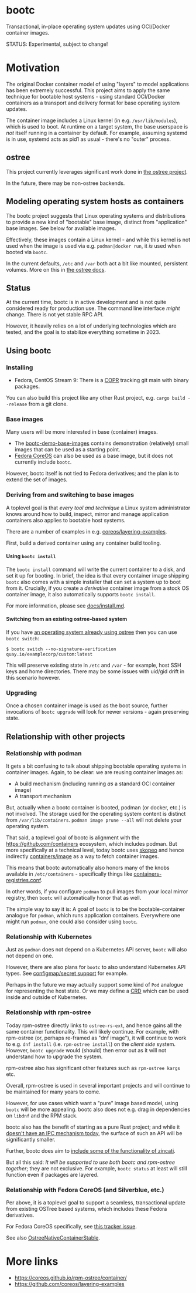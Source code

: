 # bootc

Transactional, in-place operating system updates using OCI/Docker container images.

STATUS: Experimental, subject to change!

# Motivation

The original Docker container model of using "layers" to model
applications has been extremely successful.  This project
aims to apply the same technique for bootable host systems - using
standard OCI/Docker containers as a transport and delivery format
for base operating system updates.

The container image includes a Linux kernel (in e.g. `/usr/lib/modules`),
which is used to boot.  At runtime on a target system, the base userspace is
*not* itself running in a container by default.  For example, assuming
systemd is in use, systemd acts as pid1 as usual - there's no "outer" process.

## ostree

This project currently leverages significant work done in
[the ostree project](https://github.com/ostreedev/ostree-rs-ext/).

In the future, there may be non-ostree backends.

## Modeling operating system hosts as containers

The bootc project suggests that Linux operating systems and distributions
to provide a new kind of "bootable" base image, distinct from "application"
base images.  See below for available images.

Effectively, these images contain a Linux kernel - and while this kernel
is not used when the image is used via e.g. `podman|docker run`, it *is*
used when booted via `bootc`.

In the current defaults, `/etc` and `/var` both act a bit like
mounted, persistent volumes.  More on this in [the ostree docs](https://ostreedev.github.io/ostree/adapting-existing/#system-layout).

## Status

At the current time, bootc is in active development and is not quite
considered ready for production use.  The command line interface
*might* change.  There is not yet stable RPC API.

However, it heavily relies on a lot of underlying technologies which
are tested, and the goal is to stabilize everything sometime in
2023.

## Using bootc

### Installing

 * Fedora, CentOS Stream 9: There is a [COPR](https://copr.fedorainfracloud.org/coprs/rhcontainerbot/bootc/) tracking git main with binary packages.

You can also build this project like any other Rust project, e.g. `cargo build --release` from a git clone.

### Base images

Many users will be more interested in base (container) images.

* The [bootc-demo-base-images](https://github.com/cgwalters/bootc-demo-base-images) contains demonstration (relatively) small images that can be used as a starting point.
* [Fedora CoreOS](https://quay.io/repository/fedora/fedora-coreos) can also be used as a base image, but it does not currently include `bootc`.

However, bootc itself is not tied to Fedora derivatives; and the plan is to extend the set of images.

### Deriving from and switching to base images

A toplevel goal is that *every tool and technique* a Linux system
administrator knows around how to build, inspect, mirror and manage
application containers also applies to bootable host systems.

There are a number of examples in e.g. [coreos/layering-examples](https://github.com/coreos/layering-examples).

First, build a derived container using any container build tooling.

#### Using `bootc install`

The `bootc install` command will write the current container to a disk, and set it up for booting.
In brief, the idea is that every container image shipping `bootc` also comes with a simple
installer that can set a system up to boot from it.  Crucially, if you create a 
*derivative* container image from a stock OS container image, it also automatically supports `bootc install`.

For more information, please see [docs/install.md](docs/install.md).

#### Switching from an existing ostree-based system

If you have [an operating system already using ostree](https://ostreedev.github.io/ostree/#operating-systems-and-distributions-using-ostree) then you can use `bootc switch`:

```
$ bootc switch --no-signature-verification quay.io/examplecorp/custom:latest
```

This will preserve existing state in `/etc` and `/var` - for example,
host SSH keys and home directories.  There may be some issues with uid/gid
drift in this scenario however.

### Upgrading

Once a chosen container image is used as the boot source, further
invocations of `bootc upgrade` will look for newer versions - again
preserving state.

## Relationship with other projects

### Relationship with podman

It gets a bit confusing to talk about shipping bootable operating systems in container images.
Again, to be clear: we are reusing container images as:

- A build mechanism (including running *as* a standard OCI container image)
- A transport mechanism

But, actually when a bootc container is booted, podman (or docker, etc.) is not involved.
The storage used for the operating system content is distinct from `/var/lib/containers`.
`podman image prune --all` will not delete your operating system.

That said, a toplevel goal of bootc is alignment with the https://github.com/containers ecosystem,
which includes podman.  But more specifically at a technical level, today bootc uses
[skopeo](https://github.com/containers/skopeo/) and hence indirectly [containers/image](https://github.com/containers/image)
as a way to fetch container images.

This means that bootc automatically also honors many of the knobs available in `/etc/containers` - specifically
things like [containers-registries.conf](https://github.com/containers/image/blob/main/docs/containers-registries.conf.5.md).

In other words, if you configure `podman` to pull images from your local mirror registry, then `bootc` will automatically honor that as well.

The simple way to say it is: A goal of `bootc` is to be the bootable-container analogue for `podman`, which runs application containers.  Everywhere one might run `podman`, one could also consider using `bootc`. 

### Relationship with Kubernetes

Just as `podman` does not depend on a Kubernetes API server, `bootc` will also not depend on one.

However, there are also plans for `bootc` to also understand Kubernetes API types.  See [configmap/secret support](https://github.com/containers/bootc/issues/22) for example.

Perhaps in the future we may actually support some kind of `Pod` analogue for representing the host state.  Or we may define a [CRD](https://kubernetes.io/docs/concepts/extend-kubernetes/api-extension/custom-resources/) which can be used inside and outside of Kubernetes.

### Relationship with rpm-ostree

Today rpm-ostree directly links to `ostree-rs-ext`, and hence
gains all the same container functionality.  This will likely
continue.  For example, with rpm-ostree (or, perhaps re-framed as
"dnf image"), it will continue to work to e.g. `dnf install`
(i.e. `rpm-ostree install`) on the *client side* system.  However, `bootc upgrade` would
(should) then error out as it will not understand how to upgrade
the system.

rpm-ostree also has significant other features such as
`rpm-ostree kargs` etc.

Overall, rpm-ostree is used in several important projects
and will continue to be maintained for many years to come.

However, for use cases which want a "pure" image based model,
using `bootc` will be more appealing.  bootc also does not
e.g. drag in dependencies on `libdnf` and the RPM stack.

bootc also has the benefit of starting as a pure Rust project;
and while it [doesn't have an IPC mechanism today](https://github.com/containers/bootc/issues/4), the surface
of such an API will be significantly smaller.

Further, bootc does aim to [include some of the functionality of zincati](https://github.com/containers/bootc/issues/5).

But all this said: *It will be supported to use both bootc and rpm-ostree together*; they are not exclusive.
For example, `bootc status` at least will still function even if packages are layered.

### Relationship with Fedora CoreOS (and Silverblue, etc.)

Per above, it is a toplevel goal to support a seamless, transactional update from existing OSTree based systems, which includes these Fedora derivatives.

For Fedora CoreOS specifically, see [this tracker issue](https://github.com/coreos/fedora-coreos-tracker/issues/1446).

See also [OstreeNativeContainerStable](https://fedoraproject.org/wiki/Changes/OstreeNativeContainerStable).

# More links

- https://coreos.github.io/rpm-ostree/container/
- https://github.com/coreos/layering-examples

